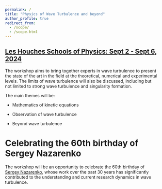 ```yaml
---
permalink: /
title: "Physics of Wave Turbulence and beyond"
author_profile: true
redirect_from: 
  - /scope/
  - /scope.html
---
```

## [Les Houches Schools of Physics:  Sept 2 - Sept 6, 2024](https://www.houches-school-physics.com/program/program-2024/physics-of-wave-turbulence-and-beyond-celebrating-the-60th-birthday-of-sergey-nazarenko-1346094.kjsp?RH=1696321972020)
The workshop aims to bring together experts in wave turbulence to present the state of the art in the field at the theoretical, numerical and experimental levels. The limits of wave turbulence will also be discussed, including but not limited to strong wave turbulence and singularity formation. 

The main themes will be:

- Mathematics of kinetic equations

- Observation of wave turbulence

- Beyond wave turbulence 

# Celebrating the 60th birthday of Sergey Nazarenko

The workshop will be an opportunity to celebrate the 60th birthday of [Sergey Nazarenko](https://scholar.google.fr/citations?user=EPW6UlQAAAAJ&hl=fr), whose work over the past 30 years has significantly contributed to the understanding and current research dynamics in wave turbulence.

